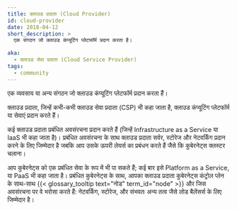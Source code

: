 ```yaml
---
title: क्लाउड प्रदाता (Cloud Provider)
id: cloud-provider
date: 2018-04-12
short_description: >
  एक संगठन जो क्लाउड कंप्यूटिंग प्लेटफॉर्म प्रदान करता है।

aka:
  - क्लाउड सेवा प्रदाता (Cloud Service Provider)
tags:
  - community
---
```


एक व्यवसाय या अन्य संगठन जो क्लाउड कंप्यूटिंग प्लेटफॉर्म प्रदान करता हैं।

<!--more-->

क्लाउड प्रदाता, जिन्हें कभी-कभी क्लाउड सेवा प्रदाता (CSP) भी कहा जाता है, क्लाउड कंप्यूटिंग प्लेटफॉर्म या सेवाएं प्रदान करते हैं।

कई क्लाउड प्रदाता प्रबंधित अवसंरचना प्रदान करते हैं (जिन्हें Infrastructure as a Service या IaaS भी कहा जाता है)। प्रबंधित अवसंरचना के साथ क्लाउड प्रदाता सर्वर, स्टोरेज और नेटवर्किंग प्रदान करने के लिए जिम्मेदार है जबकि आप उसके ऊपरी लेयर्स का प्रबंधन करते हैं जैसे कि  कुबेरनेट्स क्लस्टर चलाना।

आप कुबेरनेट्स को एक प्रबंधित सेवा के रूप में भी पा सकते हैं; कई बार इसे Platform as a Service, या PaaS भी कहा जाता है। प्रबंधित कुबेरनेट्स के साथ, आपका क्लाउड प्रदाता कुबेरनेट्स कंट्रोल प्लेन के साथ-साथ {{< glossary_tooltip text="नोड" term_id="node" >}} और जिस अवसंरचना पर वे भरोसा करते हैं: नेटवर्किंग, स्टोरेज, और संभवतः अन्य तत्व जैसे लोड बैलेंसर्स के लिए जिम्मेदार है।

